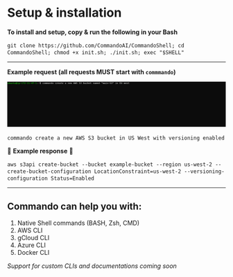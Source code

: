 # Setup & installation 


**To install and setup, copy & run the following in your Bash**

```
git clone https://github.com/CommandoAI/CommandoShell; cd CommandoShell; chmod +x init.sh; ./init.sh; exec "$SHELL"
```
***
**Example request (all requests MUST start with `commmando`)**

![](https://github.com/CommandoAI/CommandoShell/blob/main/commandoshell.gif)

```
commando create a new AWS S3 bucket in US West with versioning enabled
```


:arrow_down_small: **Example response** :arrow_down_small:

```
aws s3api create-bucket --bucket example-bucket --region us-west-2 --create-bucket-configuration LocationConstraint=us-west-2 --versioning-configuration Status=Enabled
```

***

## Commando can help you with:
1) Native Shell commands (BASH, Zsh, CMD)
2) AWS CLI
3) gCloud CLI
4) Azure CLI
5) Docker CLI

_Support for custom CLIs and documentations coming soon_
